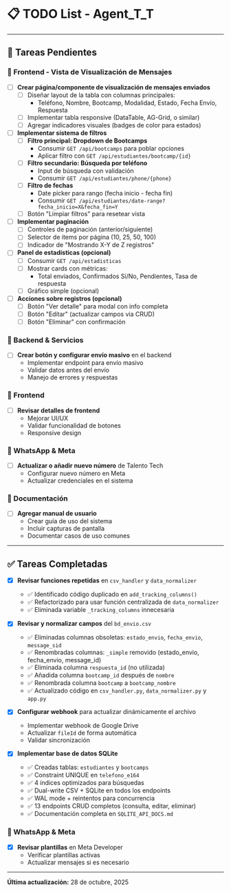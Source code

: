 # 📋 TODO List - Agent_T_T

---

## 🔄 Tareas Pendientes

### 🎨 Frontend - Vista de Visualización de Mensajes
- [ ] **Crear página/componente de visualización de mensajes enviados**
  - [ ] Diseñar layout de la tabla con columnas principales:
    - Teléfono, Nombre, Bootcamp, Modalidad, Estado, Fecha Envío, Respuesta
  - [ ] Implementar tabla responsive (DataTable, AG-Grid, o similar)
  - [ ] Agregar indicadores visuales (badges de color para estados)

- [ ] **Implementar sistema de filtros**
  - [ ] **Filtro principal: Dropdown de Bootcamps**
    - Consumir `GET /api/bootcamps` para poblar opciones
    - Aplicar filtro con `GET /api/estudiantes/bootcamp/{id}`
  - [ ] **Filtro secundario: Búsqueda por teléfono**
    - Input de búsqueda con validación
    - Consumir `GET /api/estudiantes/phone/{phone}`
  - [ ] **Filtro de fechas**
    - Date picker para rango (fecha inicio - fecha fin)
    - Consumir `GET /api/estudiantes/date-range?fecha_inicio=X&fecha_fin=Y`
  - [ ] Botón "Limpiar filtros" para resetear vista

- [ ] **Implementar paginación**
  - [ ] Controles de paginación (anterior/siguiente)
  - [ ] Selector de items por página (10, 25, 50, 100)
  - [ ] Indicador de "Mostrando X-Y de Z registros"

- [ ] **Panel de estadísticas (opcional)**
  - [ ] Consumir `GET /api/estadisticas`
  - [ ] Mostrar cards con métricas:
    - Total enviados, Confirmados Sí/No, Pendientes, Tasa de respuesta
  - [ ] Gráfico simple (opcional)

- [ ] **Acciones sobre registros (opcional)**
  - [ ] Botón "Ver detalle" para modal con info completa
  - [ ] Botón "Editar" (actualizar campos via CRUD)
  - [ ] Botón "Eliminar" con confirmación

### 🔧 Backend & Servicios
- [ ] **Crear botón y configurar envío masivo** en el backend
  - Implementar endpoint para envío masivo
  - Validar datos antes del envío
  - Manejo de errores y respuestas

### 🎨 Frontend
- [ ] **Revisar detalles de frontend**
  - Mejorar UI/UX
  - Validar funcionalidad de botones
  - Responsive design

### 📱 WhatsApp & Meta
- [ ] **Actualizar o añadir nuevo número** de Talento Tech
  - Configurar nuevo número en Meta
  - Actualizar credenciales en el sistema

### 📖 Documentación
- [ ] **Agregar manual de usuario**
  - Crear guía de uso del sistema
  - Incluir capturas de pantalla
  - Documentar casos de uso comunes

---

## ✅ Tareas Completadas

- [x] **Revisar funciones repetidas** en `csv_handler` y `data_normalizer`
  - ✅ Identificado código duplicado en `add_tracking_columns()`
  - ✅ Refactorizado para usar función centralizada de `data_normalizer`
  - ✅ Eliminada variable `_tracking_columns` innecesaria

- [x] **Revisar y normalizar campos** del `bd_envio.csv`
  - ✅ Eliminadas columnas obsoletas: `estado_envio`, `fecha_envio`, `message_sid`
  - ✅ Renombradas columnas: `_simple` removido (estado_envio, fecha_envio, message_id)
  - ✅ Eliminada columna `respuesta_id` (no utilizada)
  - ✅ Añadida columna `bootcamp_id` después de `nombre`
  - ✅ Renombrada columna `bootcamp` a `bootcamp_nombre`
  - ✅ Actualizado código en `csv_handler.py`, `data_normalizer.py` y `app.py`

- [x] **Configurar webhook** para actualizar dinámicamente el archivo
  - Implementar webhook de Google Drive
  - Actualizar `fileId` de forma automática
  - Validar sincronización

- [x] **Implementar base de datos SQLite**
  - ✅ Creadas tablas: `estudiantes` y `bootcamps`
  - ✅ Constraint UNIQUE en `telefono_e164`
  - ✅ 4 índices optimizados para búsquedas
  - ✅ Dual-write CSV + SQLite en todos los endpoints
  - ✅ WAL mode + reintentos para concurrencia
  - ✅ 13 endpoints CRUD completos (consulta, editar, eliminar)
  - ✅ Documentación completa en `SQLITE_API_DOCS.md`

### 📱 WhatsApp & Meta
- [x] **Revisar plantillas** en Meta Developer
  - Verificar plantillas activas
  - Actualizar mensajes si es necesario

---
  
**Última actualización:** 28 de octubre, 2025

